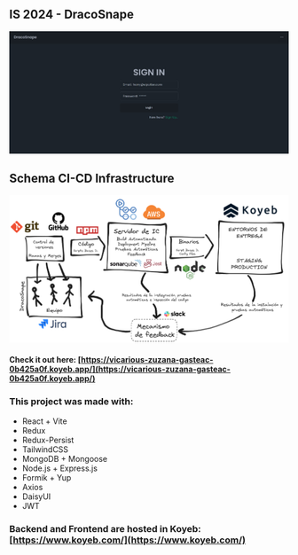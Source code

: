 ## IS 2024 - DracoSnape
![mainPage](https://github.com/gasteac/IS-2024-CI-CD/blob/main/frontend/public/images/pic.jpg?raw=true)
## Schema CI-CD Infrastructure
![schema](https://github.com/gasteac/IS2024-FRONTEND/blob/main/public/images/InfraIS2024.png?raw=true)

#### Check it out here: [https://vicarious-zuzana-gasteac-0b425a0f.koyeb.app/](https://vicarious-zuzana-gasteac-0b425a0f.koyeb.app/)
### This project was made with:
 - React + Vite
 - Redux
 - Redux-Persist
 - TailwindCSS
 - MongoDB + Mongoose
 - Node.js + Express.js
 - Formik + Yup
 - Axios
 - DaisyUI
 - JWT

### Backend and Frontend are hosted in Koyeb: [https://www.koyeb.com/](https://www.koyeb.com/)